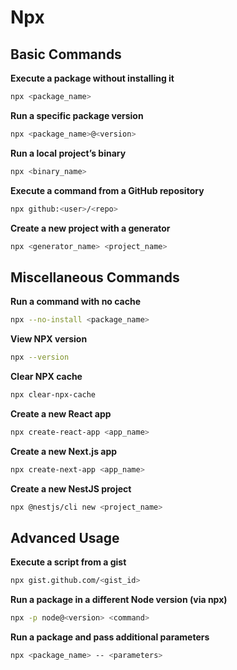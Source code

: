 # Npx

## Basic Commands

**Execute a package without installing it**
```bash
npx <package_name>
```

**Run a specific package version**
```bash
npx <package_name>@<version>
```

**Run a local project’s binary**
```bash
npx <binary_name>
```

**Execute a command from a GitHub repository**
```bash
npx github:<user>/<repo>
```

**Create a new project with a generator**
```bash
npx <generator_name> <project_name>
```

## Miscellaneous Commands

**Run a command with no cache**
```bash
npx --no-install <package_name>
```

**View NPX version**
```bash
npx --version
```

**Clear NPX cache**
```bash
npx clear-npx-cache
```

**Create a new React app**
```bash
npx create-react-app <app_name>
```

**Create a new Next.js app**
```bash
npx create-next-app <app_name>
```

**Create a new NestJS project**
```bash
npx @nestjs/cli new <project_name>
```

## Advanced Usage

**Execute a script from a gist**
```bash
npx gist.github.com/<gist_id>
```

**Run a package in a different Node version (via npx)**
```bash
npx -p node@<version> <command>
```

**Run a package and pass additional parameters**
```bash
npx <package_name> -- <parameters>
```
